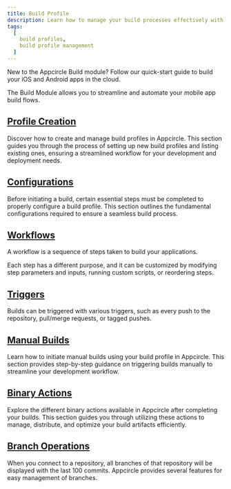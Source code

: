 ```yaml
---
title: Build Profile
description: Learn how to manage your build processes effectively with Appcircle. Optimize your build configurations, manage branches, and automate your build pipeline for efficient app development.
tags:
  [
    build profiles,
    build profile management
  ]
---
```


New to the Appcircle Build module? Follow our quick-start guide to build your iOS and Android apps in the cloud.

The Build Module allows you to streamline and automate your mobile app build flows.

## [Profile Creation](/build/build-process-management/profile-creation)

Discover how to create and manage build profiles in Appcircle. This section guides you through the process of setting up new build profiles and listing existing ones, ensuring a streamlined workflow for your development and deployment needs.

## [Configurations](/build/build-process-management/configurations)

Before initiating a build, certain essential steps must be completed to properly configure a build profile. This section outlines the fundamental configurations required to ensure a seamless build process.

## [Workflows](/build/build-process-management/build-workflows)

A workflow is a sequence of steps taken to build your applications.

Each step has a different purpose, and it can be customized by modifying step parameters and inputs, running custom scripts, or reordering steps.

## [Triggers](/build/build-process-management/build-manually-or-with-triggers)

Builds can be triggered with various triggers, such as every push to the repository, pull/merge requests, or tagged pushes.

## [Manual Builds](/build/build-process-management/manual-builds)

Learn how to initiate manual builds using your build profile in Appcircle. This section provides step-by-step guidance on triggering builds manually to streamline your development workflow.

## [Binary Actions](/build/build-process-management/binary-actions)

Explore the different binary actions available in Appcircle after completing your builds. This section guides you through utilizing these actions to manage, distribute, and optimize your build artifacts efficiently.

## [Branch Operations](/build/build-process-management/build-profile-branch-operations)

When you connect to a repository, all branches of that repository will be displayed with the last 100 commits. Appcircle provides several features for easy management of branches.